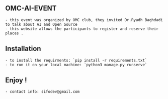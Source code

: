 ## OMC-AI-EVENT
	- this event was organized by OMC club, they invited Dr.Ryadh Baghdadi to talk about AI and Open Source
	- this website allows the participants to register and reserve their places .

## Installation
	- to install the requirments: `pip install -r requirements.txt`
	- to run it on your local machine: `python3 manage.py runserve`
	
## Enjoy !
	- contact info: sifodev@gmail.com
